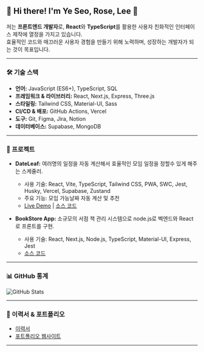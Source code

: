 ## 🌟 Hi there! I'm Ye Seo, Rose, Lee 👋

저는 **프론트엔드 개발자**로, **React**와 **TypeScript**를 활용한 사용자 친화적인 인터페이스 제작에 열정을 가지고 있습니다.  
효율적인 코드와 매끄러운 사용자 경험을 만들기 위해 노력하며, 성장하는 개발자가 되는 것이 목표입니다.

---

### 🛠 기술 스택
- **언어:** JavaScript (ES6+), TypeScript, SQL
- **프레임워크 & 라이브러리:** React, Next.js, Express, Three.js
- **스타일링:** Tailwind CSS, Material-UI, Sass
- **CI/CD & 배포:** GitHub Actions, Vercel
- **도구:** Git, Figma, Jira, Notion
- **데이터베이스:** Supabase, MongoDB

<!--
#### 활용 예시
- **React & TypeScript**: 개인 포트폴리오 제작 및 데이터 시각화 프로젝트에 활용.
- **Three.js**: 3D 인터랙션을 구현한 웹 애플리케이션 제작 경험.
- **Supabase**: 실시간 데이터베이스 관리 및 사용자 인증 기능 구현.
- **Vercel**: 포트폴리오 및 클라이언트 프로젝트를 빠르고 안정적으로 배포.
- **Next.js & Vercel**: SSR 및 정적 사이트 생성 기능을 활용해 성능 최적화된 웹사이트 배포.
- **GitHub Actions와 Vercel**: 테스트 스크립트를 실행하여 코드 안정성 검증을 실행하고, Merge 후 Vercel에 자동 배포 트리거.
- **Docker 기반 배포**:
   - Docker Compose를 사용하여 개발, 테스트, 프로덕션 환경의 일관성을 유지.
   - AWS EC2와 Nginx를 활용한 리버스 프록시 설정으로 트래픽 관리.
- **Netlify를 활용한 Jamstack 배포**:
   - 정적 사이트 생성(SSR) 프로젝트에 대해 Netlify를 활용해 CI/CD 파이프라인 구현.
   - 자동 SSL 인증서 갱신 및 글로벌 CDN 제공.
-->

---

### 🚀 프로젝트
- **DateLeaf:**
  여러명의 일정을 자동 계산해서 효율적인 모임 일정을 정할수 있게 해주는 스케쥴러.
  - 사용 기술: React, Vite, TypeScript, Tailwind CSS, PWA, SWC, Jest, Husky, Vercel, Supabase, Zustand
  - 주요 기능: 모임 가능날짜 자동 계산 및 추천
  - [Live Demo](https://www.date-leaf.com/) | [소스 코드](https://github.com/imaginer-dev/DateLeaf)

- **BookStore App:**
  소규모의 서점 책 관리 시스템으로 node.js로 벡엔드와 React로 프론트를 구현.
  - 사용 기술: React, Next.js, Node.js, TypeScript, Material-UI, Express, Jest
  - [소스 코드](https://github.com/Rose4tune/bookstore-app)

---

### 📊 GitHub 통계
![GitHub Stats](https://github-readme-stats.vercel.app/api?username=Rose4tune&show_icons=true&bg_color=90,ffeff5,dbfaf8,dbfaf8,dbfaf8&title_color=ff4690&text_color=777173&show_icons=true&icon_color=46b1ef)
<!--
![Top Languages](https://github-readme-stats.vercel.app/api/top-langs/?username=Rose4tune&layout=compact&bg_color=90,ffeff5,dbfaf8,dbfaf8,dbfaf8&title_color=ff4690&text_color=#777173)
-->

---

### 📄 이력서 & 포트폴리오
- [이력서](https://drive.google.com/file/d/1iG79EtHSKrckGNb-jtHRLlPKRnZ6eEzT/view?usp=sharing)
- [포트폴리오 웹사이트](https://www.dlfly.seoul.kr/)

---
<!--
### 🌱 함께하고 싶으신가요?
- [LinkedIn](#)
- [블로그](#)-->

